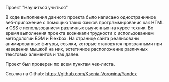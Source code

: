 Проект "Научиться учиться"

В ходе выполнения данного проекта было написано одностраничное веб-приложение с помощью таких языков программирования как HTML и CSS с использованием различных выученных на курсе техник. Во время выполнения проекта возникали трудности с использованием методологии БЭМ и Flexbox. На странице сайта реализованы анимированные фигуры, ссылки, которые становятся прозрачными при наведении мышкой на них, эстетичное расположение различных текстовых элементов и так далее.

Проект был проверен по всем пунктам чек-листа.

Ссылка на Github: https://github.com/Ksenia-Voronina/Yandex
